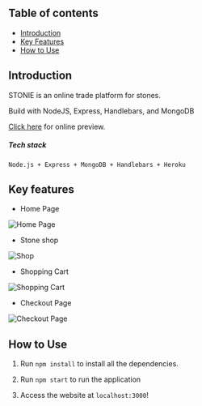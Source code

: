 ## Table of contents

- [Introduction](#introduction)
- [Key Features](#key-features)
- [How to Use](#how-to-use)


## Introduction

STONIE is an online trade platform for stones.

Build with NodeJS, Express, Handlebars, and MongoDB

[Click here](https://stonie.herokuapp.com/) for online preview.

##### Tech stack
``` Node.js + Express + MongoDB + Handlebars + Heroku ```

## Key features
- Home Page

![Home Page](https://raw.githubusercontent.com/ambitiousbird/STONIE/master/intro/home2.png)


- Stone shop


![Shop](https://raw.githubusercontent.com/ambitiousbird/STONIE/master/intro/shop.png)


- Shopping Cart


![Shopping Cart](https://raw.githubusercontent.com/ambitiousbird/STONIE/master/intro/shopping-cart.png)


- Checkout Page


![Checkout Page](https://raw.githubusercontent.com/ambitiousbird/STONIE/master/intro/checkout.png)

## How to Use

1. Run `npm install` to install all the dependencies.

2. Run `npm start` to run the application

3. Access the website at `localhost:3000`!
